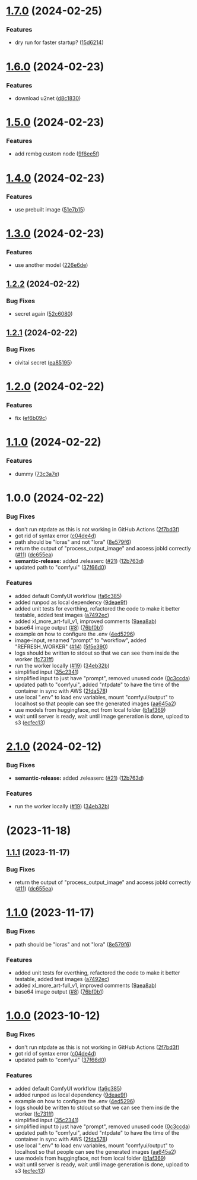 # [1.7.0](https://github.com/implicit-invocation/runpod-worker-comfy/compare/1.6.0...1.7.0) (2024-02-25)


### Features

* dry run for faster startup? ([15d6214](https://github.com/implicit-invocation/runpod-worker-comfy/commit/15d62142066926547f8d02398856e7229fe5c71b))

# [1.6.0](https://github.com/implicit-invocation/runpod-worker-comfy/compare/1.5.0...1.6.0) (2024-02-23)


### Features

* download u2net ([d8c1830](https://github.com/implicit-invocation/runpod-worker-comfy/commit/d8c183046559e2fbbbe44a2bfff4faac4a773d28))

# [1.5.0](https://github.com/implicit-invocation/runpod-worker-comfy/compare/1.4.0...1.5.0) (2024-02-23)


### Features

* add rembg custom node ([9f6ee5f](https://github.com/implicit-invocation/runpod-worker-comfy/commit/9f6ee5f45db9b55e2671ee9bbdebe1c0166ea7cc))

# [1.4.0](https://github.com/implicit-invocation/runpod-worker-comfy/compare/1.3.0...1.4.0) (2024-02-23)


### Features

* use prebuilt image ([51e7b15](https://github.com/implicit-invocation/runpod-worker-comfy/commit/51e7b15b1dba13bc445bacbc113e99cc186eaa08))

# [1.3.0](https://github.com/implicit-invocation/runpod-worker-comfy/compare/1.2.2...1.3.0) (2024-02-23)


### Features

* use another model ([226e6de](https://github.com/implicit-invocation/runpod-worker-comfy/commit/226e6def3ac48da48188c70effa66555aee70889))

## [1.2.2](https://github.com/implicit-invocation/runpod-worker-comfy/compare/1.2.1...1.2.2) (2024-02-22)


### Bug Fixes

* secret again ([52c6080](https://github.com/implicit-invocation/runpod-worker-comfy/commit/52c6080f8964a5c676dcdcd5b6c86f488a90a0e5))

## [1.2.1](https://github.com/implicit-invocation/runpod-worker-comfy/compare/1.2.0...1.2.1) (2024-02-22)


### Bug Fixes

* civitai secret ([ea85195](https://github.com/implicit-invocation/runpod-worker-comfy/commit/ea8519508ff3ff0732e20a1130d41e2e9ce4c147))

# [1.2.0](https://github.com/implicit-invocation/runpod-worker-comfy/compare/1.1.0...1.2.0) (2024-02-22)


### Features

* fix ([ef6b09c](https://github.com/implicit-invocation/runpod-worker-comfy/commit/ef6b09c39eb29ca90bbaa3daadf81774dffa050a))

# [1.1.0](https://github.com/implicit-invocation/runpod-worker-comfy/compare/1.0.0...1.1.0) (2024-02-22)


### Features

* dummy ([73c3a7e](https://github.com/implicit-invocation/runpod-worker-comfy/commit/73c3a7eb174bff50cbc2acb177e1eda5a510a7cc))

# 1.0.0 (2024-02-22)


### Bug Fixes

* don't run ntpdate as this is not working in GitHub Actions ([2f7bd3f](https://github.com/implicit-invocation/runpod-worker-comfy/commit/2f7bd3f71f24dd3b6ecc56f3a4c27bbc2d140eca))
* got rid of syntax error ([c04de4d](https://github.com/implicit-invocation/runpod-worker-comfy/commit/c04de4dea93dbe586a9a887e04907b33597ff73e))
* path should be "loras" and not "lora" ([8e579f6](https://github.com/implicit-invocation/runpod-worker-comfy/commit/8e579f63e18851b0be67bff7a42a8e8a46223f2b))
* return the output of "process_output_image" and access jobId correctly ([#11](https://github.com/implicit-invocation/runpod-worker-comfy/issues/11)) ([dc655ea](https://github.com/implicit-invocation/runpod-worker-comfy/commit/dc655ea0dd0b294703f52f6017ce095c3b411527))
* **semantic-release:** added .releaserc ([#21](https://github.com/implicit-invocation/runpod-worker-comfy/issues/21)) ([12b763d](https://github.com/implicit-invocation/runpod-worker-comfy/commit/12b763d8703ce07331a16d4013975f9edc4be3ff))
* updated path to "comfyui" ([37f66d0](https://github.com/implicit-invocation/runpod-worker-comfy/commit/37f66d04b8c98810714ffbc761412f3fcdb1d861))


### Features

* added default ComfyUI workflow ([fa6c385](https://github.com/implicit-invocation/runpod-worker-comfy/commit/fa6c385e0dc9487655b42772bb6f3a5f5218864e))
* added runpod as local dependency ([9deae9f](https://github.com/implicit-invocation/runpod-worker-comfy/commit/9deae9f5ec723b93540e6e2deac04b8650cf872a))
* added unit tests for everthing, refactored the code to make it better testable, added test images ([a7492ec](https://github.com/implicit-invocation/runpod-worker-comfy/commit/a7492ec8f289fc64b8e54c319f47804c0a15ae54))
* added xl_more_art-full_v1, improved comments ([9aea8ab](https://github.com/implicit-invocation/runpod-worker-comfy/commit/9aea8abe1375f3d48aa9742c444b5242111e3121))
* base64 image output ([#8](https://github.com/implicit-invocation/runpod-worker-comfy/issues/8)) ([76bf0b1](https://github.com/implicit-invocation/runpod-worker-comfy/commit/76bf0b166b992a208c53f5cb98bd20a7e3c7f933))
* example on how to configure the .env ([4ed5296](https://github.com/implicit-invocation/runpod-worker-comfy/commit/4ed529601394e8a105d171ab1274737392da7df5))
* image-input, renamed "prompt" to "workflow", added "REFRESH_WORKER" ([#14](https://github.com/implicit-invocation/runpod-worker-comfy/issues/14)) ([5f5e390](https://github.com/implicit-invocation/runpod-worker-comfy/commit/5f5e390dfda9d3ef8ce9b5578aade1bee600bf5c))
* logs should be written to stdout so that we can see them inside the worker ([fc731ff](https://github.com/implicit-invocation/runpod-worker-comfy/commit/fc731fffcd79af67cf6fcdf6a6d3df6b8e30c7b5))
* run the worker locally ([#19](https://github.com/implicit-invocation/runpod-worker-comfy/issues/19)) ([34eb32b](https://github.com/implicit-invocation/runpod-worker-comfy/commit/34eb32b72455e6e628849e50405ed172d846d2d9))
* simplified input ([35c2341](https://github.com/implicit-invocation/runpod-worker-comfy/commit/35c2341deca346d4e6df82c36e101b7495f3fc03))
* simplified input to just have "prompt", removed unused code ([0c3ccda](https://github.com/implicit-invocation/runpod-worker-comfy/commit/0c3ccda9c5c8cdc56eae829bb358ceb532b36371))
* updated path to "comfyui", added "ntpdate" to have the time of the container in sync with AWS ([2fda578](https://github.com/implicit-invocation/runpod-worker-comfy/commit/2fda578d62460275abec11d6b2fbe5123d621d5f))
* use local ".env" to load env variables, mount "comfyui/output" to localhost so that people can see the generated images ([aa645a2](https://github.com/implicit-invocation/runpod-worker-comfy/commit/aa645a233cd6951d296d68f7ddcf41b14b3f4cf9))
* use models from huggingface, not from local folder ([b1af369](https://github.com/implicit-invocation/runpod-worker-comfy/commit/b1af369bb577c0aaba8875d8b2076e1888356929))
* wait until server is ready, wait until image generation is done, upload to s3 ([ecfec13](https://github.com/implicit-invocation/runpod-worker-comfy/commit/ecfec1349da0d04ea5f21c82d8903e1a5bd3c923))

# [2.1.0](https://github.com/blib-la/runpod-worker-comfy/compare/2.0.0...2.1.0) (2024-02-12)


### Bug Fixes

* **semantic-release:** added .releaserc ([#21](https://github.com/blib-la/runpod-worker-comfy/issues/21)) ([12b763d](https://github.com/blib-la/runpod-worker-comfy/commit/12b763d8703ce07331a16d4013975f9edc4be3ff))


### Features

* run the worker locally ([#19](https://github.com/blib-la/runpod-worker-comfy/issues/19)) ([34eb32b](https://github.com/blib-la/runpod-worker-comfy/commit/34eb32b72455e6e628849e50405ed172d846d2d9))

#  (2023-11-18)



## [1.1.1](https://github.com/blib-la/runpod-worker-comfy/compare/1.1.0...1.1.1) (2023-11-17)


### Bug Fixes

* return the output of "process_output_image" and access jobId correctly ([#11](https://github.com/blib-la/runpod-worker-comfy/issues/11)) ([dc655ea](https://github.com/blib-la/runpod-worker-comfy/commit/dc655ea0dd0b294703f52f6017ce095c3b411527))



# [1.1.0](https://github.com/blib-la/runpod-worker-comfy/compare/1.0.0...1.1.0) (2023-11-17)


### Bug Fixes

* path should be "loras" and not "lora" ([8e579f6](https://github.com/blib-la/runpod-worker-comfy/commit/8e579f63e18851b0be67bff7a42a8e8a46223f2b))


### Features

* added unit tests for everthing, refactored the code to make it better testable, added test images ([a7492ec](https://github.com/blib-la/runpod-worker-comfy/commit/a7492ec8f289fc64b8e54c319f47804c0a15ae54))
* added xl_more_art-full_v1, improved comments ([9aea8ab](https://github.com/blib-la/runpod-worker-comfy/commit/9aea8abe1375f3d48aa9742c444b5242111e3121))
* base64 image output ([#8](https://github.com/blib-la/runpod-worker-comfy/issues/8)) ([76bf0b1](https://github.com/blib-la/runpod-worker-comfy/commit/76bf0b166b992a208c53f5cb98bd20a7e3c7f933))



# [1.0.0](https://github.com/blib-la/runpod-worker-comfy/compare/ecfec1349da0d04ea5f21c82d8903e1a5bd3c923...1.0.0) (2023-10-12)


### Bug Fixes

* don't run ntpdate as this is not working in GitHub Actions ([2f7bd3f](https://github.com/blib-la/runpod-worker-comfy/commit/2f7bd3f71f24dd3b6ecc56f3a4c27bbc2d140eca))
* got rid of syntax error ([c04de4d](https://github.com/blib-la/runpod-worker-comfy/commit/c04de4dea93dbe586a9a887e04907b33597ff73e))
* updated path to "comfyui" ([37f66d0](https://github.com/blib-la/runpod-worker-comfy/commit/37f66d04b8c98810714ffbc761412f3fcdb1d861))


### Features

* added default ComfyUI workflow ([fa6c385](https://github.com/blib-la/runpod-worker-comfy/commit/fa6c385e0dc9487655b42772bb6f3a5f5218864e))
* added runpod as local dependency ([9deae9f](https://github.com/blib-la/runpod-worker-comfy/commit/9deae9f5ec723b93540e6e2deac04b8650cf872a))
* example on how to configure the .env ([4ed5296](https://github.com/blib-la/runpod-worker-comfy/commit/4ed529601394e8a105d171ab1274737392da7df5))
* logs should be written to stdout so that we can see them inside the worker ([fc731ff](https://github.com/blib-la/runpod-worker-comfy/commit/fc731fffcd79af67cf6fcdf6a6d3df6b8e30c7b5))
* simplified input ([35c2341](https://github.com/blib-la/runpod-worker-comfy/commit/35c2341deca346d4e6df82c36e101b7495f3fc03))
* simplified input to just have "prompt", removed unused code ([0c3ccda](https://github.com/blib-la/runpod-worker-comfy/commit/0c3ccda9c5c8cdc56eae829bb358ceb532b36371))
* updated path to "comfyui", added "ntpdate" to have the time of the container in sync with AWS ([2fda578](https://github.com/blib-la/runpod-worker-comfy/commit/2fda578d62460275abec11d6b2fbe5123d621d5f))
* use local ".env" to load env variables, mount "comfyui/output" to localhost so that people can see the generated images ([aa645a2](https://github.com/blib-la/runpod-worker-comfy/commit/aa645a233cd6951d296d68f7ddcf41b14b3f4cf9))
* use models from huggingface, not from local folder ([b1af369](https://github.com/blib-la/runpod-worker-comfy/commit/b1af369bb577c0aaba8875d8b2076e1888356929))
* wait until server is ready, wait until image generation is done, upload to s3 ([ecfec13](https://github.com/blib-la/runpod-worker-comfy/commit/ecfec1349da0d04ea5f21c82d8903e1a5bd3c923))
